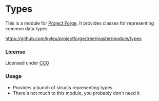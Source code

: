 <!--- Content managed by Project Forge, see [projectforge.md] for details. -->
# Types

This is a module for [Project Forge](https://projectforge.dev). It provides classes for representing common data types

https://github.com/kyleu/projectforge/tree/master/module/types

### License

Licensed under [CC0](https://creativecommons.org/publicdomain/zero/1.0)

### Usage

- Provides a bunch of structs representing types
- There's not much to this module, you probably don't need it
